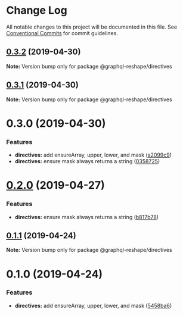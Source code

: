 # Change Log

All notable changes to this project will be documented in this file.
See [Conventional Commits](https://conventionalcommits.org) for commit guidelines.

## [0.3.2](https://github.com/zieka/graphql-reshape/tree/master/packages/directives/compare/@graphql-reshape/directives@0.3.1...@graphql-reshape/directives@0.3.2) (2019-04-30)

**Note:** Version bump only for package @graphql-reshape/directives





## [0.3.1](https://github.com/zieka/graphql-reshape/packages/directives/compare/@graphql-reshape/directives@0.3.0...@graphql-reshape/directives@0.3.1) (2019-04-30)

**Note:** Version bump only for package @graphql-reshape/directives





# 0.3.0 (2019-04-30)


### Features

* **directives:** add ensureArray, upper, lower, and mask ([a2099c9](https://github.com/zieka/graphql-reshape/packages/directives/commit/a2099c9))
* **directives:** ensure mask always returns a string ([0358725](https://github.com/zieka/graphql-reshape/packages/directives/commit/0358725))





# [0.2.0](https://github.com/zieka/graphql-reshape/compare/@graphql-reshape/directives@0.1.1...@graphql-reshape/directives@0.2.0) (2019-04-27)


### Features

* **directives:** ensure mask always returns a string ([b817b78](https://github.com/zieka/graphql-reshape/commit/b817b78))





## [0.1.1](https://github.com/zieka/graphql-reshape/compare/@graphql-reshape/directives@0.1.0...@graphql-reshape/directives@0.1.1) (2019-04-24)

**Note:** Version bump only for package @graphql-reshape/directives





# 0.1.0 (2019-04-24)


### Features

* **directives:** add ensureArray, upper, lower, and mask ([5458ba6](https://github.com/zieka/graphql-reshape/commit/5458ba6))
